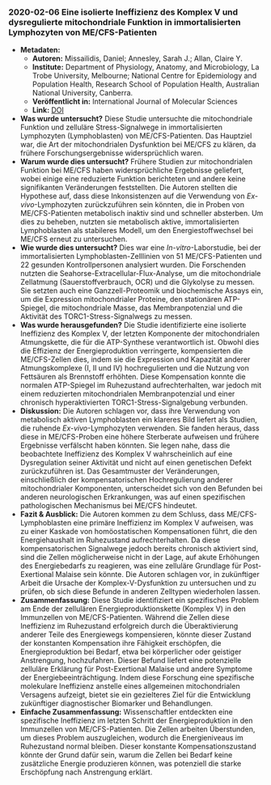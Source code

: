 ### 2020-02-06 Eine isolierte Ineffizienz des Komplex V und dysregulierte mitochondriale Funktion in immortalisierten Lymphozyten von ME/CFS-Patienten

- **Metadaten:**
    - **Autoren:** Missailidis, Daniel; Annesley, Sarah J.; Allan, Claire Y.
    - **Institute:** Department of Physiology, Anatomy, and Microbiology, La Trobe University, Melbourne; National Centre for Epidemiology and Population Health, Research School of Population Health, Australian National University, Canberra.
    - **Veröffentlicht in:** International Journal of Molecular Sciences
    - **Link:** [DOI](https://doi.org/10.3390/ijms21031074)
- **Was wurde untersucht?**
Diese Studie untersuchte die mitochondriale Funktion und zelluläre Stress-Signalwege in immortalisierten Lymphozyten (Lymphoblasten) von ME/CFS-Patienten. Das Hauptziel war, die Art der mitochondrialen Dysfunktion bei ME/CFS zu klären, da frühere Forschungsergebnisse widersprüchlich waren.
- **Warum wurde dies untersucht?**
Frühere Studien zur mitochondrialen Funktion bei ME/CFS haben widersprüchliche Ergebnisse geliefert, wobei einige eine reduzierte Funktion berichteten und andere keine signifikanten Veränderungen feststellten. Die Autoren stellten die Hypothese auf, dass diese Inkonsistenzen auf die Verwendung von *Ex-vivo*-Lymphozyten zurückzuführen sein könnten, die in Proben von ME/CFS-Patienten metabolisch inaktiv sind und schneller absterben. Um dies zu beheben, nutzten sie metabolisch aktive, immortalisierten Lymphoblasten als stabileres Modell, um den Energiestoffwechsel bei ME/CFS erneut zu untersuchen.
- **Wie wurde dies untersucht?**
Dies war eine *In-vitro*-Laborstudie, bei der immortalisierten Lymphoblasten-Zelllinien von 51 ME/CFS-Patienten und 22 gesunden Kontrollpersonen analysiert wurden. Die Forschenden nutzten die Seahorse-Extracellular-Flux-Analyse, um die mitochondriale Zellatmung (Sauerstoffverbrauch, OCR) und die Glykolyse zu messen. Sie setzten auch eine Ganzzell-Proteomik und biochemische Assays ein, um die Expression mitochondrialer Proteine, den stationären ATP-Spiegel, die mitochondriale Masse, das Membranpotenzial und die Aktivität des TORC1-Stress-Signalwegs zu messen.
- **Was wurde herausgefunden?**
Die Studie identifizierte eine isolierte Ineffizienz des Komplex V, der letzten Komponente der mitochondrialen Atmungskette, die für die ATP-Synthese verantwortlich ist. Obwohl dies die Effizienz der Energieproduktion verringerte, kompensierten die ME/CFS-Zellen dies, indem sie die Expression und Kapazität anderer Atmungskomplexe (I, II und IV) hochregulierten und die Nutzung von Fettsäuren als Brennstoff erhöhten. Diese Kompensation konnte die normalen ATP-Spiegel im Ruhezustand aufrechterhalten, war jedoch mit einem reduzierten mitochondrialen Membranpotenzial und einer chronisch hyperaktivierten TORC1-Stress-Signalgebung verbunden.
- **Diskussion:**
Die Autoren schlagen vor, dass ihre Verwendung von metabolisch aktiven Lymphoblasten ein klareres Bild liefert als Studien, die ruhende *Ex-vivo*-Lymphozyten verwenden. Sie fanden heraus, dass diese in ME/CFS-Proben eine höhere Sterberate aufweisen und frühere Ergebnisse verfälscht haben könnten. Sie legen nahe, dass die beobachtete Ineffizienz des Komplex V wahrscheinlich auf eine Dysregulation seiner Aktivität und nicht auf einen genetischen Defekt zurückzuführen ist. Das Gesamtmuster der Veränderungen, einschließlich der kompensatorischen Hochregulierung anderer mitochondrialer Komponenten, unterscheidet sich von den Befunden bei anderen neurologischen Erkrankungen, was auf einen spezifischen pathologischen Mechanismus bei ME/CFS hindeutet.
- **Fazit & Ausblick:**
Die Autoren kommen zu dem Schluss, dass ME/CFS-Lymphoblasten eine primäre Ineffizienz im Komplex V aufweisen, was zu einer Kaskade von homöostatischen Kompensationen führt, die den Energiehaushalt im Ruhezustand aufrechterhalten. Da diese kompensatorischen Signalwege jedoch bereits chronisch aktiviert sind, sind die Zellen möglicherweise nicht in der Lage, auf akute Erhöhungen des Energiebedarfs zu reagieren, was eine zelluläre Grundlage für Post-Exertional Malaise sein könnte. Die Autoren schlagen vor, in zukünftiger Arbeit die Ursache der Komplex-V-Dysfunktion zu untersuchen und zu prüfen, ob sich diese Befunde in anderen Zelltypen wiederholen lassen.
- **Zusammenfassung:**
Diese Studie identifiziert ein spezifisches Problem am Ende der zellulären Energieproduktionskette (Komplex V) in den Immunzellen von ME/CFS-Patienten. Während die Zellen diese Ineffizienz im Ruhezustand erfolgreich durch die Überaktivierung anderer Teile des Energiewegs kompensieren, könnte dieser Zustand der konstanten Kompensation ihre Fähigkeit erschöpfen, die Energieproduktion bei Bedarf, etwa bei körperlicher oder geistiger Anstrengung, hochzufahren. Dieser Befund liefert eine potenzielle zelluläre Erklärung für Post-Exertional Malaise und andere Symptome der Energiebeeinträchtigung. Indem diese Forschung eine spezifische molekulare Ineffizienz anstelle eines allgemeinen mitochondrialen Versagens aufzeigt, bietet sie ein gezielteres Ziel für die Entwicklung zukünftiger diagnostischer Biomarker und Behandlungen.
- **Einfache Zusammenfassung:**
Wissenschaftler entdeckten eine spezifische Ineffizienz im letzten Schritt der Energieproduktion in den Immunzellen von ME/CFS-Patienten. Die Zellen arbeiten Überstunden, um dieses Problem auszugleichen, wodurch die Energieniveaus im Ruhezustand normal bleiben. Dieser konstante Kompensationszustand könnte der Grund dafür sein, warum die Zellen bei Bedarf keine zusätzliche Energie produzieren können, was potenziell die starke Erschöpfung nach Anstrengung erklärt.
